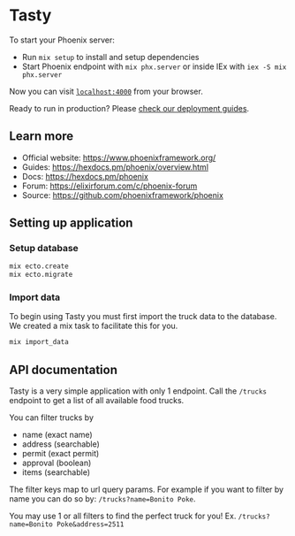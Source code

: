# Tasty

To start your Phoenix server:

  * Run `mix setup` to install and setup dependencies
  * Start Phoenix endpoint with `mix phx.server` or inside IEx with `iex -S mix phx.server`

Now you can visit [`localhost:4000`](http://localhost:4000) from your browser.

Ready to run in production? Please [check our deployment guides](https://hexdocs.pm/phoenix/deployment.html).

## Learn more

  * Official website: https://www.phoenixframework.org/
  * Guides: https://hexdocs.pm/phoenix/overview.html
  * Docs: https://hexdocs.pm/phoenix
  * Forum: https://elixirforum.com/c/phoenix-forum
  * Source: https://github.com/phoenixframework/phoenix

## Setting up application

### Setup database

```bash
mix ecto.create
mix ecto.migrate
```

### Import data

To begin using Tasty you must first import the truck data to the database.
We created a mix task to facilitate this for you.

```bash
mix import_data
```

## API documentation

Tasty is a very simple application with only 1 endpoint. 
Call the `/trucks` endpoint to get a list of all available food trucks.

You can filter trucks by
- name (exact name)
- address (searchable)
- permit (exact permit)
- approval (boolean)
- items (searchable)

The filter keys map to url query params. For example if you want to filter by name you can do so by:
`/trucks?name=Bonito Poke`.

You may use 1 or all filters to find the perfect truck for you!
Ex. `/trucks?name=Bonito Poke&address=2511`



